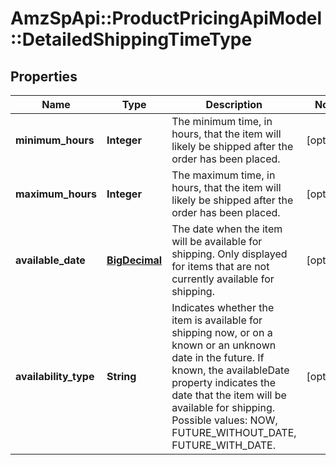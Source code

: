 # AmzSpApi::ProductPricingApiModel::DetailedShippingTimeType

## Properties
Name | Type | Description | Notes
------------ | ------------- | ------------- | -------------
**minimum_hours** | **Integer** | The minimum time, in hours, that the item will likely be shipped after the order has been placed. | [optional] 
**maximum_hours** | **Integer** | The maximum time, in hours, that the item will likely be shipped after the order has been placed. | [optional] 
**available_date** | [**BigDecimal**](BigDecimal.md) | The date when the item will be available for shipping. Only displayed for items that are not currently available for shipping. | [optional] 
**availability_type** | **String** | Indicates whether the item is available for shipping now, or on a known or an unknown date in the future. If known, the availableDate property indicates the date that the item will be available for shipping. Possible values: NOW, FUTURE_WITHOUT_DATE, FUTURE_WITH_DATE. | [optional] 

